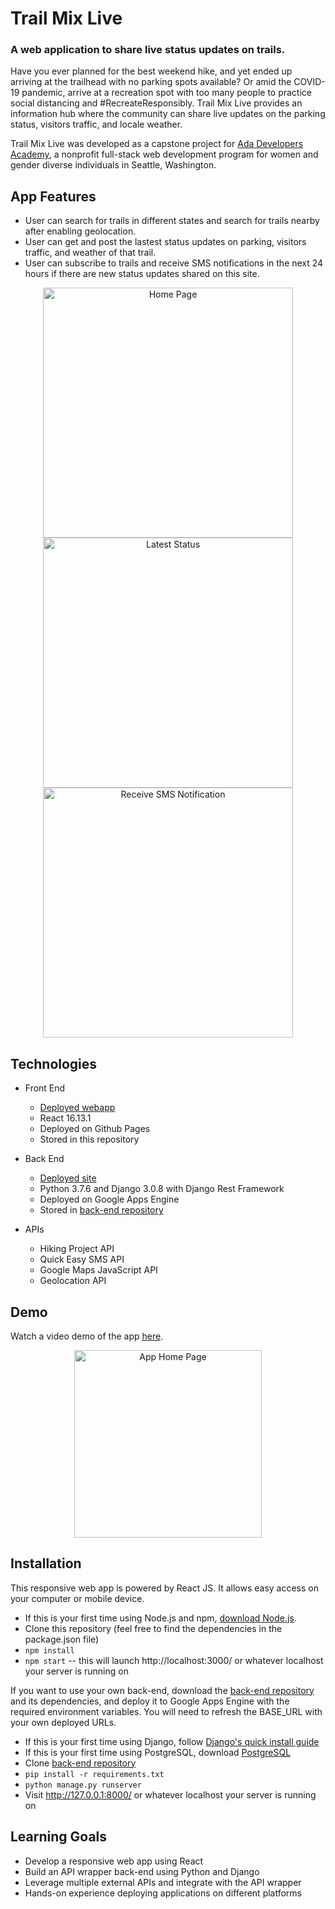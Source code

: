 # Trail Mix Live
### A web application to share live status updates on trails.

Have you ever planned for the best weekend hike, and yet ended up arriving at the trailhead with no parking spots available? Or amid the COVID-19 pandemic, arrive at a recreation spot with too many people to practice social distancing and #RecreateResponsibly. Trail Mix Live provides an information hub where the community can share live updates on the parking status, visitors traffic, and locale weather.

Trail Mix Live was developed as a capstone project for [Ada Developers Academy](https://adadevelopersacademy.org/), a nonprofit full-stack web development program for women and gender diverse individuals in Seattle, Washington.

## App Features
-   User can search for trails in different states and search for trails nearby after enabling geolocation. 
-  User can get and post the lastest status updates on parking, visitors traffic, and weather of that trail.
-  User can subscribe to trails and receive SMS notifications in the next 24 hours if there are new status updates shared on this site.


<p align="center"> 
  <img height="400" src="https://lh3.googleusercontent.com/pw/ACtC-3d5aluy1XH5CVXu6L_voZd9Trk1WBn6UqJH7uAjQHc8WbYi10DaBPyJVNwvqXAPOxv2-A0msgX3Qaj_ZTqZsmXOKky4GXcMf9J_ChlA7GauJss3BePsHFi8ETToreR_kuqw9ilf_6eAMTNr6ZoC6GI=w682-h1396-no?authuser=0" alt="Home Page">
  <img height="400" src="https://lh3.googleusercontent.com/pw/ACtC-3d_VWo7UjrSTGMbtld1N32fXGxOJ_px6APUXC4tquWZ0fs0VJFnFkL9lGcsxfDpg1c-TMJaIR95bB2aVp6_WEF8kduqEe1op7WntJ8U1d_PwDhD1kj-4d7GRgYvq_8kO2L_oDRIDYxTQfksCQA7K6w=w676-h1396-no?authuser=0" alt="Latest Status">
  <img height="400" src="https://lh3.googleusercontent.com/pw/ACtC-3e3D0H5YJqr2I64zwoKucT7TrNLXKESvAQZVhScOCIdNIvFhiDx39rhb8DzS95MMGZfZ9tPYBmD7VpBc8FRnO1nK2TXLUDGJpZim37TxIkrFK-hyqPDt0plbI4VC780TDpD8gjsrMcwlZNq4WDXaLg=w678-h1396-no?authuser=0" alt="Receive SMS Notification">
</p>


## Technologies

  * Front End
    * [Deployed webapp](https://cojenco.github.io/trailmix-live/)
    * React 16.13.1
    * Deployed on Github Pages
    * Stored in this repository
    
  * Back End
    * [Deployed site](https://trailmix-base.wm.r.appspot.com/diamondtrails/)
    * Python 3.7.6 and Django 3.0.8 with Django Rest Framework
    * Deployed on Google Apps Engine
    * Stored in [back-end repository](https://github.com/cojenco/trailmix-be)
    
  * APIs
    * Hiking Project API
    * Quick Easy SMS API
    * Google Maps JavaScript API
    * Geolocation API
    
## Demo
Watch a video demo of the app [here](https://youtu.be/6MQidQ-K06E).
<p align="center" > 
<a href="https://youtu.be/6MQidQ-K06E" > <img height="300" src="https://lh3.googleusercontent.com/pw/ACtC-3cKCeYWbJOijVRuDGkAjN15XTRnliQNsHm3Lgu4ERO8ItD6QF_jBJfj5hjb0EzpxiQLQA79VW4fvW-5dB3RNXHe5uvXfJL_WcF-OrmE8FcuY1b-rahQmkxGjGUpPIb6e9eAaHH5b2e1Kbu4DfTMlZWR=w2520-h1390-no?authuser=0" alt="App Home Page"> </a>
</p>
    
## Installation

This responsive web app is powered by React JS. It allows easy access on your computer or mobile device.

* If this is your first time using Node.js and npm, [download Node.js](https://nodejs.org/en/).
* Clone this repository (feel free to find the dependencies in the package.json file)
* `npm install`
* `npm start` -- this will launch http://localhost:3000/ or whatever localhost your server is running on



If you want to use your own back-end, download the [back-end repository](https://github.com/cojenco/trailmix-be) and its dependencies, and deploy it to Google Apps Engine with the required environment variables. You will need to refresh the BASE_URL with your own deployed URLs.


* If this is your first time using Django, follow [Django's quick install guide](https://docs.djangoproject.com/en/3.0/intro/install/)
* If this is your first time using PostgreSQL, download [PostgreSQL](https://www.postgresql.org/download/)
* Clone [back-end repository](https://github.com/cojenco/trailmix-be)
* `pip install -r requirements.txt`
* `python manage.py runserver`
* Visit http://127.0.0.1:8000/ or whatever localhost your server is running on


## Learning Goals
- Develop a responsive web app using React
- Build an API wrapper back-end using Python and Django
- Leverage multiple external APIs and integrate with the API wrapper
- Hands-on experience deploying applications on different platforms
